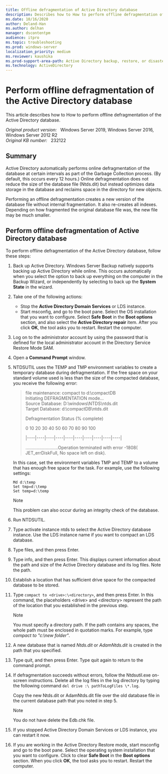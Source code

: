 ```yaml
---
title: Offline defragmentation of Active Directory database
description: Describes how to How to perform offline defragmentation of the Active Directory database.
ms.date: 10/16/2020
author: Deland-Han
ms.author: delhan
manager: dscontentpm
audience: itpro
ms.topic: troubleshooting
ms.prod: windows-server
localization_priority: medium
ms.reviewer: kaushika
ms.prod-support-area-path: Active Directory backup, restore, or disaster recovery
ms.technology: ActiveDirectory
---
```

# Perform offline defragmentation of the Active Directory database

This article describes how to How to perform offline defragmentation of the Active Directory database.

_Original product version:_ &nbsp; Windows Server 2019, Windows Server 2016, Windows Server 2012 R2  
_Original KB number:_ &nbsp; 232122

## Summary

Active Directory automatically performs online defragmentation of the database at certain intervals as part of the Garbage Collection process. (By default, this occurs every 12 hours.) Online defragmentation does not reduce the size of the database file (Ntds.dit) but instead optimizes data storage in the database and reclaims space in the directory for new objects.

Performing an offline defragmentation creates a new version of the database file without internal fragmentation. It also re-creates all indexes. Depending on how fragmented the original database file was, the new file may be much smaller.

## Perform offline defragmentation of Active Directory database

To perform offline defragmentation of the Active Directory database, follow these steps:

1. Back up Active Directory. Windows Server Backup natively supports backing up Active Directory while online. This occurs automatically when you select the option to back up everything on the computer in the Backup Wizard, or independently by selecting to back up the **System State** in the wizard.

2. Take one of the following actions:
   - Stop the **Active Directory Domain Services** or LDS instance.
   - Start msconfig, and go to the boot pane. Select the OS installation that you want to configure. Select **Safe Boot**  in the **Boot options** section, and also select the **Active Directory repair**  item. After you click **OK**, the tool asks you to restart. Restart the computer.

3. Log on to the administrator account by using the password that is defined for the local administrator account in the Directory Service Restore Mode SAM.  

4. Open a **Command Prompt**  window.

5. NTDSUTIL uses the TEMP and TMP environment variables to create a temporary database during defragmentation. If the free space on your standard volume used is less than the size of the compacted database, you receive the following error:

    > file maintenance: compact to d:\compactDB  
    Initiating DEFRAGMENTATION mode...  
         Source Database: D:\windows\NTDS\ntds.dit  
         Target Database: d:\compactDB\ntds.dit  
    >
    > Defragmentation  Status (% complete)  
    >
    > 0    10   20   30   40   50   60   70   80   90  100
    >
    > |----|----|----|----|----|----|----|----|----|----|
    >
    > ..........................Operation terminated with error -1808( JET_errDiskFull, No space left on disk).

    In this case, set the environment variables TMP and TEMP to a volume that has enough free space for the task. For example, use the following settings:

    ```console
    Md d:\temp
    Set tmp=d:\temp
    Set temp=d:\temp
    ```

    > [!NOTE]
    > This problem can also occur during an integrity check of the database.

6. Run NTDSUTIL.

7. Type activate instance ntds  to select the Active Directory database instance. Use the LDS instance name if you want to compact an LDS database.
8. Type files, and then press Enter.
9. Type info, and then press Enter. This displays current information about the path and size of the Active Directory database and its log files. Note the path.
10. Establish a location that has sufficient drive space for the compacted database to be stored.
11. Type `compact to <drive>:\<directory>`, and then press Enter. In this command, the placeholders \<drive> and \<directory> represent the path of the location that you established in the previous step.

    > [!NOTE]
    > You must specify a directory path. If the path contains any spaces, the whole path must be enclosed in quotation marks. For example, type *compact to "c:\new folder"*.

12. A new database that is named *Ntds.dit* or *AdamNtds.dit* is created in the path that you specified.
13. Type quit, and then press Enter. Type quit again to return to the command prompt.
14. If defragmentation succeeds without errors, follow the Ntdsutil.exe on-screen instructions. Delete all the log files in the log directory by typing the following command `del drive :\ pathToLogFiles \*.log`.

    Copy the new Ntds.dit or AdamNtds.dit file over the old database file in the current database path that you noted in step 5.

    > [!NOTE]
    > You do not have delete the Edb.chk file.
15. If you stopped Active Directory Domain Services or LDS instance, you can restart it now.
16. If you are working in the Active Directory Restore mode, start msconfig and go to the boot pane. Select the operating system installation that you want to configure. Click to clear **Safe Boot** in the **Boot options** section. When you click **OK**, the tool asks you to restart. Restart the computer.
